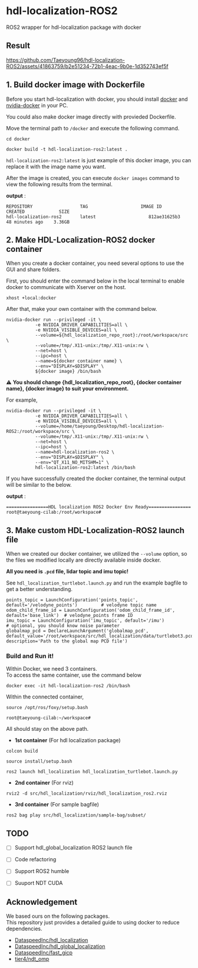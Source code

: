 # hdl-localization-ROS2

ROS2 wrapper for hdl-localization package with docker

## Result  



https://github.com/Taeyoung96/hdl-localization-ROS2/assets/41863759/b2e51234-72b1-4eac-9b0e-1d352743ef5f



## 1. Build docker image with Dockerfile  

Before you start hdl-localization with docker, you should install [docker](https://www.docker.com/) and [nvidia-docker](https://github.com/NVIDIA/nvidia-docker) in your PC.  

You could also make docker image directly with provieded Dockerfile.  

Move the terminal path to `/docker` and execute the following command.  

```
cd docker
```
```
docker build -t hdl-localization-ros2:latest .
```

`hdl-localization-ros2:latest` is just example of this docker image, you can replace it with the image name you want.  

After the image is created, you can execute `docker images` command to view the following results from the terminal.  

**output** :  

```
REPOSITORY                  TAG                    IMAGE ID          CREATED             SIZE
hdl-localization-ros2       latest                    812ae31625b3   48 minutes ago    3.36GB
```

## 2. Make HDL-Localization-ROS2 docker container  

When you create a docker container, you need several options to use the GUI and share folders.  

First, you should enter the command below in the local terminal to enable docker to communicate with Xserver on the host.  

```
xhost +local:docker
```

After that, make your own container with the command below.  

```
nvidia-docker run --privileged -it \
           -e NVIDIA_DRIVER_CAPABILITIES=all \
           -e NVIDIA_VISIBLE_DEVICES=all \
           --volume=${hdl_localization_repo_root}:/root/workspace/src \
           --volume=/tmp/.X11-unix:/tmp/.X11-unix:rw \
           --net=host \
           --ipc=host \
           --name=${docker container name} \
           --env="DISPLAY=$DISPLAY" \
           ${docker image} /bin/bash
```   

⚠️ **You should change {hdl_localization_repo_root}, {docker container name}, {docker image} to suit your environment.**  

For example,  
```
nvidia-docker run --privileged -it \
           -e NVIDIA_DRIVER_CAPABILITIES=all \
           -e NVIDIA_VISIBLE_DEVICES=all \
           --volume=/home/taeyoung/Desktop/hdl-localization-ROS2:/root/workspace/src \
           --volume=/tmp/.X11-unix:/tmp/.X11-unix:rw \
           --net=host \
           --ipc=host \
           --name=hdl-localization-ros2 \
           --env="DISPLAY=$DISPLAY" \
           --env="QT_X11_NO_MITSHM=1" \
           hdl-localization-ros2:latest /bin/bash
```

If you have successfully created the docker container, the terminal output will be similar to the below.  

**output** :  

```
================HDL localization ROS2 Docker Env Ready================
root@taeyoung-cilab:/root/workspace#
```  

## 3. Make custom HDL-Localization-ROS2 launch file

When we created our docker container, we utilized the `--volume` option, so the files we modified locally are directly available inside docker.  

**All you need is `.pcd` file, lidar topic and imu topic!**  

See `hdl_localization_turtlebot.launch.py` and run the example bagfile to get a better understanding.  

```
points_topic = LaunchConfiguration('points_topic', default='/velodyne_points')         # velodyne topic name
odom_child_frame_id = LaunchConfiguration('odom_child_frame_id', default='base_link')  # velodyne_points frame ID
imu_topic = LaunchConfiguration('imu_topic', default='/imu')                           # optional, you should know noise parameter
globalmap_pcd = DeclareLaunchArgument('globalmap_pcd', default_value='/root/workspace/src/hdl_localization/data/turtlebot3.pcd', description='Path to the global map PCD file')

```

### Build and Run it!

Within Docker, we need 3 containers.  
To access the same container, use the command below
```
docker exec -it hdl-localization-ros2 /bin/bash
```  
Within the connected container,
```
source /opt/ros/foxy/setup.bash
```



```
root@taeyoung-cilab:~/workspace# 
```

All should stay on the above path.

- **1st container** (For hdl localization package) 
```
colcon build
``` 
```
source install/setup.bash
```
```
ros2 launch hdl_localization hdl_localization_turtlebot.launch.py
```

- **2nd container** (For rviz) 
```
rviz2 -d src/hdl_localization/rviz/hdl_localization_ros2.rviz 
```

- **3rd container** (For sample bagfile)
```
ros2 bag play src/hdl_localization/sample-bag/subset/
```



## TODO

- [ ] Support hdl_global_localization ROS2 launch file 
- [ ] Code refactoring  
- [ ] Support ROS2 humble  
- [ ] Suuport NDT CUDA


## Acknowledgement

We based ours on the following packages.    
This repository just provides a detailed guide to using docker to reduce dependencies.  

- [DataspeedInc/hdl_localization](https://github.com/DataspeedInc/hdl_localization/tree/ros2)   
- [DataspeedInc/hdl_global_localization](https://github.com/DataspeedInc/hdl_global_localization/tree/ros2)  
- [DataspeedInc/fast_gicp](https://github.com/DataspeedInc/fast_gicp/tree/ros2)
- [tier4/ndt_omp](https://github.com/tier4/ndt_omp)  


